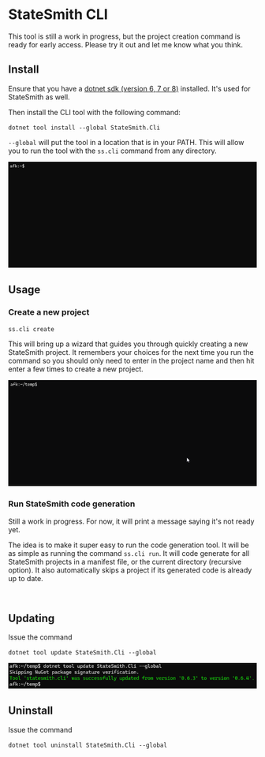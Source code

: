 # StateSmith CLI
This tool is still a work in progress, but the project creation command is ready for early access. Please try it out and let me know what you think.

## Install
Ensure that you have a [dotnet sdk (version 6, 7 or 8)](https://dotnet.microsoft.com/en-us/download/dotnet/sdk-for-vs-code) installed. It's used for StateSmith as well.

Then install the CLI tool with the following command:
```
dotnet tool install --global StateSmith.Cli
```

`--global` will put the tool in a location that is in your PATH. This will allow you to run the tool with the `ss.cli` command from any directory.

![](./md-img/install.gif)

## Usage
### Create a new project
```
ss.cli create
```

This will bring up a wizard that guides you through quickly creating a new StateSmith project. It remembers your choices for the next time you run the command so you should only need to enter in the project name and then hit enter a few times to create a new project.

![](./md-img/create.gif)

### Run StateSmith code generation
Still a work in progress. For now, it will print a message saying it's not ready yet.

The idea is to make it super easy to run the code generation tool. It will be as simple as running the command `ss.cli run`. It will code generate for all StateSmith projects in a manifest file, or the current directory (recursive option). It also automatically skips a project if its generated code is already up to date.



<br>

## Updating
Issue the command
```
dotnet tool update StateSmith.Cli --global
```

![](./md-img/image.png)


## Uninstall
Issue the command
```
dotnet tool uninstall StateSmith.Cli --global
```

